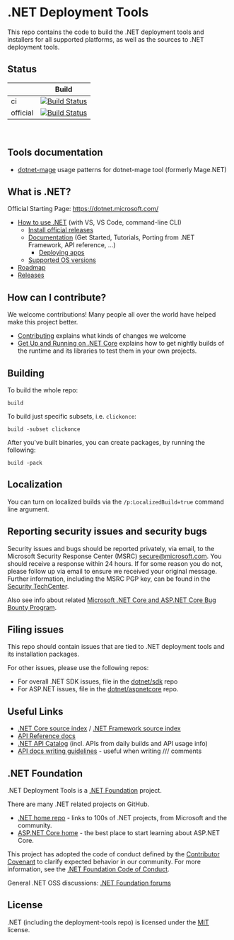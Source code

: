 # .NET Deployment Tools

This repo contains the code to build the .NET deployment tools and installers for
all supported platforms, as well as the sources to .NET deployment tools.

## Status

| |Build|
|---|:--:|
| ci |[![Build Status](https://dev.azure.com/dnceng/public/_apis/build/status/dotnet.deployment-tools?branchName=main)](https://dev.azure.com/dnceng/public/_build/latest?definitionId=884&branchName=main)|
| official | [![Build Status](https://dev.azure.com/dnceng/internal/_apis/build/status/dotnet-deployment-tools?branchName=main)](https://dev.azure.com/dnceng/internal/_build/latest?definitionId=877&branchName=main)|
<br/>

## Tools documentation

* [dotnet-mage](Documentation/dotnet-mage/README.md) usage patterns for dotnet-mage tool (formerly Mage.NET)

## What is .NET?

Official Starting Page: https://dotnet.microsoft.com/

* [How to use .NET](https://docs.microsoft.com/dotnet/core/get-started) (with VS, VS Code, command-line CLI)
  * [Install official releases](https://dotnet.microsoft.com/download)
  * [Documentation](https://docs.microsoft.com/dotnet/core) (Get Started, Tutorials, Porting from .NET Framework, API reference, ...)
    * [Deploying apps](https://docs.microsoft.com/dotnet/core/deploying)
  * [Supported OS versions](https://github.com/dotnet/core/blob/main/os-lifecycle-policy.md)
* [Roadmap](https://github.com/dotnet/core/blob/main/roadmap.md)
* [Releases](https://github.com/dotnet/core/tree/main/release-notes)

## How can I contribute?

We welcome contributions! Many people all over the world have helped make this project better.

* [Contributing](CONTRIBUTING.md) explains what kinds of changes we welcome
* [Get Up and Running on .NET Core](documentation/project/dogfooding.md) explains how to get nightly builds of the runtime and its libraries to test them in your own projects.

## Building

To build the whole repo:

`build`

To build just specific subsets, i.e. `clickonce`:

`build -subset clickonce`

After you've built binaries, you can create packages, by running the following:

`build -pack`

## Localization

You can turn on localized builds via the `/p:LocalizedBuild=true` command line argument.

## Reporting security issues and security bugs

Security issues and bugs should be reported privately, via email, to the Microsoft Security Response Center (MSRC) <secure@microsoft.com>. You should receive a response within 24 hours. If for some reason you do not, please follow up via email to ensure we received your original message. Further information, including the MSRC PGP key, can be found in the [Security TechCenter](https://www.microsoft.com/msrc/faqs-report-an-issue).

Also see info about related [Microsoft .NET Core and ASP.NET Core Bug Bounty Program](https://www.microsoft.com/msrc/bounty-dot-net-core).

## Filing issues

This repo should contain issues that are tied to .NET deployment tools and its installation packages.

For other issues, please use the following repos:

- For overall .NET SDK issues, file in the [dotnet/sdk](https://github.com/dotnet/sdk) repo
- For ASP.NET issues, file in the [dotnet/aspnetcore](https://github.com/dotnet/aspnetcore) repo.

## Useful Links

* [.NET Core source index](https://source.dot.net) / [.NET Framework source index](https://referencesource.microsoft.com)
* [API Reference docs](https://docs.microsoft.com/dotnet/api/?view=netcore-3.1)
* [.NET API Catalog](http://apisof.net) (incl. APIs from daily builds and API usage info)
* [API docs writing guidelines](https://github.com/dotnet/dotnet-api-docs/wiki) - useful when writing /// comments

## .NET Foundation

.NET Deployment Tools is a [.NET Foundation](https://www.dotnetfoundation.org/projects) project.

There are many .NET related projects on GitHub.

- [.NET home repo](https://github.com/Microsoft/dotnet) - links to 100s of .NET projects, from Microsoft and the community.
- [ASP.NET Core home](https://docs.microsoft.com/aspnet/core/?view=aspnetcore-3.1) - the best place to start learning about ASP.NET Core.

This project has adopted the code of conduct defined by the [Contributor Covenant](http://contributor-covenant.org/) to clarify expected behavior in our community. For more information, see the [.NET Foundation Code of Conduct](http://www.dotnetfoundation.org/code-of-conduct).

General .NET OSS discussions: [.NET Foundation forums](https://forums.dotnetfoundation.org)

## License

.NET (including the deployment-tools repo) is licensed under the [MIT](LICENSE.TXT) license.
